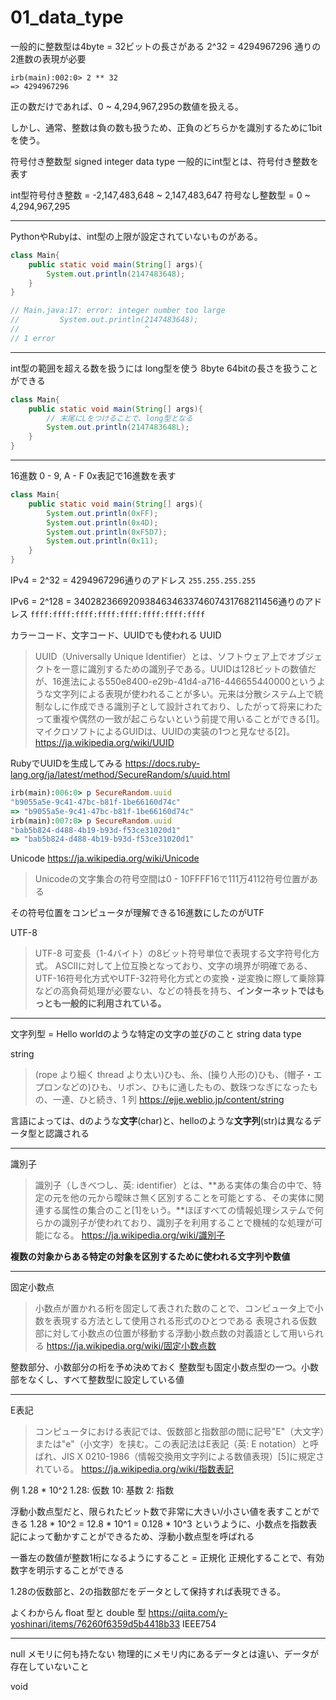 # 01_data_type

一般的に整数型は4byte = 32ビットの長さがある
2^32 = 4294967296 通りの2進数の表現が必要

```
irb(main):002:0> 2 ** 32
=> 4294967296
```

正の数だけであれば、0 ~ 4,294,967,295の数値を扱える。

しかし、通常、整数は負の数も扱うため、正負のどちらかを識別するために1bitを使う。

符号付き整数型 signed integer data type
一般的にint型とは、符号付き整数を表す

int型符号付き整数 = -2,147,483,648 ~ 2,147,483,647
符号なし整数型    = 0 ~ 4,294,967,295

---
PythonやRubyは、int型の上限が設定されていないものがある。

```java
class Main{
    public static void main(String[] args){
        System.out.println(2147483648);
    }
}

// Main.java:17: error: integer number too large
//         System.out.println(2147483648);
//                            ^
// 1 error
```

---
int型の範囲を超える数を扱うには long型を使う
8byte 64bitの長さを扱うことができる

```java
class Main{
    public static void main(String[] args){
        // 末尾にLをつけることで、long型となる
        System.out.println(2147483648L);
    }
}
```

---
16進数 0 - 9, A - F
0x表記で16進数を表す

```java
class Main{
    public static void main(String[] args){
        System.out.println(0xFF);
        System.out.println(0x4D);
        System.out.println(0xF5D7);
        System.out.println(0x11);
    }
}
```

IPv4 = 2^32 = 4294967296通りのアドレス
`255.255.255.255`

IPv6 = 2^128 = 340282366920938463463374607431768211456通りのアドレス
`ffff:ffff:ffff:ffff:ffff:ffff:ffff:ffff`

カラーコード、文字コード、UUIDでも使われる
UUID
>UUID（Universally Unique Identifier）とは、ソフトウェア上でオブジェクトを一意に識別するための識別子である。UUIDは128ビットの数値だが、16進法による550e8400-e29b-41d4-a716-446655440000というような文字列による表現が使われることが多い。元来は分散システム上で統制なしに作成できる識別子として設計されており、したがって将来にわたって重複や偶然の一致が起こらないという前提で用いることができる[1]。マイクロソフトによるGUIDは、UUIDの実装の1つと見なせる[2]。
https://ja.wikipedia.org/wiki/UUID

RubyでUUIDを生成してみる
https://docs.ruby-lang.org/ja/latest/method/SecureRandom/s/uuid.html

```ruby
irb(main):006:0> p SecureRandom.uuid
"b9055a5e-9c41-47bc-b81f-1be66160d74c"
=> "b9055a5e-9c41-47bc-b81f-1be66160d74c"
irb(main):007:0> p SecureRandom.uuid
"bab5b824-d488-4b19-b93d-f53ce31020d1"
=> "bab5b824-d488-4b19-b93d-f53ce31020d1"
```

Unicode
https://ja.wikipedia.org/wiki/Unicode
>Unicodeの文字集合の符号空間は0 - 10FFFF16で111万4112符号位置がある

その符号位置をコンピュータが理解できる16進数にしたのがUTF

UTF-8
>UTF-8
可変長（1-4バイト）の8ビット符号単位で表現する文字符号化方式。
ASCIIに対して上位互換となっており、文字の境界が明確である、UTF-16符号化方式やUTF-32符号化方式との変換・逆変換に際して乗除算などの高負荷処理が必要ない、などの特長を持ち、**インターネットではもっとも一般的に利用されている。**

---
文字列型
= Hello worldのような特定の文字の並びのこと 
string data type

string
>(rope より細く thread より太い)ひも、糸、(操り人形の)ひも、(帽子・エプロンなどの)ひも、リボン、ひもに通したもの、数珠つなぎになったもの、一連、ひと続き、1 列
https://ejje.weblio.jp/content/string

言語によっては、dのような**文字**(char)と、helloのような**文字列**(str)は異なるデータ型と認識される

---
識別子
>識別子（しきべつし、英: identifier）とは、**ある実体の集合の中で、特定の元を他の元から曖昧さ無く区別することを可能とする、その実体に関連する属性の集合のこと[1]をいう。**ほぼすべての情報処理システムで何らかの識別子が使われており、識別子を利用することで機械的な処理が可能になる。
https://ja.wikipedia.org/wiki/識別子

**複数の対象からある特定の対象を区別するために使われる文字列や数値**

---

固定小数点
>小数点が置かれる桁を固定して表された数のことで、コンピュータ上で小数を表現する方法として使用される形式のひとつである
>表現される仮数部に対して小数点の位置が移動する浮動小数点数の対義語として用いられる
https://ja.wikipedia.org/wiki/固定小数点数

整数部分、小数部分の桁を予め決めておく
整数型も固定小数点型の一つ。小数部をなくし、すべて整数型に設定している値

---
E表記
>コンピュータにおける表記では、仮数部と指数部の間に記号"E"（大文字）または"e"（小文字）を挟む。この表記法はE表記（英: E notation）と呼ばれ、JIS X 0210-1986（情報交換用文字列による数値表現）[5]に規定されている。
https://ja.wikipedia.org/wiki/指数表記

例 1.28 * 10^2
1.28: 仮数
10:   基数
2:    指数

浮動小数点型だと、限られたビット数で非常に大きい/小さい値を表すことができる
1.28 * 10^2 = 12.8 * 10^1 = 0.128 * 10^3
というように、小数点を指数表記によって動かすことができるため、浮動小数点型を呼ばれる

一番左の数値が整数1桁になるようにすること = 正規化
正規化することで、有効数字を明示することができる

1.28の仮数部と、2の指数部だをデータとして保持すれば表現できる。

よくわからん
float 型と double 型
https://qiita.com/y-yoshinari/items/76260f6359d5b4418b33
IEEE754

---
null
メモリに何も持たない
物理的にメモリ内にあるデータとは違い、データが存在していないこと

void
